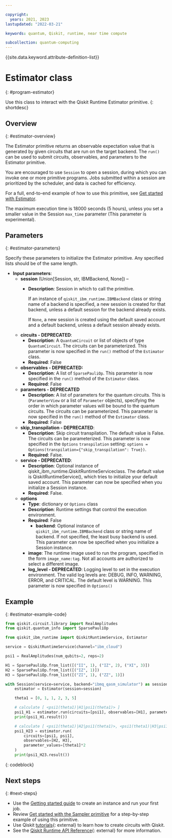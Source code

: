 ```yaml
---

copyright:
  years: 2021, 2023
lastupdated: "2022-03-21"

keywords: quantum, Qiskit, runtime, near time compute

subcollection: quantum-computing
---
```

{{site.data.keyword.attribute-definition-list}}

# Estimator class
{: #program-estimator}


Use this class to interact with the Qiskit Runtime Estimator primitive.
{: shortdesc}

## Overview
{: #estimator-overview}

The Estimator primitive returns an observable expectation value that is generated by given circuits that are run on the target backend. The `run()` can be used to submit circuits, observables, and parameters to the Estimator primitive.

You are encouraged to use `Session` to open a session, during which you can invoke one or more primitive programs. Jobs submitted within a session are prioritized by the scheduler, and data is cached for efficiency.

For a full, end-to-end example of how to use this primitive, see [Get started with Estimator](/docs/quantum-computing?topic=quantum-computing-example-estimator).

The maximum execution time is 18000 seconds (5 hours), unless you set a smaller value in the Session `max_time` parameter (This parameter is experimental).

## Parameters
{: #estimator-parameters}

Specify these parameters to initialize the Estimator primitive. Any specified lists should be of the same length.

- **Input parameters**:
    - **session** (Union[Session, str, IBMBackend, None]) –
        - **Description**: Session in which to call the primitive.

          If an instance of `qiskit_ibm_runtime.IBMBackend` class or string name of a backend is specified, a new session is created for that backend, unless a default session for the backend already exists.

          If `None`, a new session is created using the default saved account and a default backend, unless a default session already exists.
    - **circuits - DEPRECATED**:
        - **Description**: A `QuantumCircuit` or list of objects of type `QuantumCircuit`. The circuits can be parameterized. This parameter is now specified in the `run()` method of the `Estimator` class.
        - **Required**: False
    - **observables - DEPRECATED:**
        - **Description**: A list of `SparsePauliOp`. This parameter is now specified in the `run()` method of the `Estimator` class.
        - **Required**: False
    - **parameters - DEPRECATED**
        - **Description**: A list of parameters for the quantum circuits. This is (`ParameterView` or a list of `Parameter` objects), specifying the order in which parameter values will be bound to the quantum circuits. The circuits can be parameterized. This parameter is now specified in the `run()` method of the `Estimator` class.
        - **Required**: False
    - **skip_transpilation - DEPRECATED**:
        - **Description**: Skip circuit transpilation. The default value is False. The circuits can be parameterized. This parameter is now specified in the `Options` `transpilation` setting:  `options = Options(transpilation={"skip_transpilation": True})`.
        - **Required**: False.
    - **service - DEPRECATED**:
        - **Description**: Optional instance of qiskit_ibm_runtime.QiskitRuntimeServiceclass.  The default value is QiskitRuntimeService(), which tries to initialize your default saved account. This parameter can now be specified when you initialize a Session instance.
        - **Required**: False.
    - **options**        
        - **Type**: dictionary or `Options` class    
        - **Description**: Runtime settings that control the execution environment.
        - **Required**: False   
            - **backend**: Optional instance of `qiskit_ibm_runtime.IBMBackend` class or string name of backend. If not specified, the least busy backend is used. This parameter can now be specified when you initialize a Session instance.
        - **image**: The runtime image used to run the program, specified in the form `image_name:tag`. Not all accounts are authorized to select a different image.
        - **log_level - DEPRECATED**: Logging level to set in the execution environment. The valid log levels are: DEBUG, INFO, WARNING, ERROR, and CRITICAL. The default level is WARNING. This parameter is now specified in `Options()`

## Example
{: #estimator-example-code}

```Python
from qiskit.circuit.library import RealAmplitudes
from qiskit.quantum_info import SparsePauliOp

from qiskit_ibm_runtime import QiskitRuntimeService, Estimator

service = QiskitRuntimeService(channel="ibm_cloud")

psi1 = RealAmplitudes(num_qubits=2, reps=2)

H1 = SparsePauliOp.from_list([("II", 1), ("IZ", 2), ("XI", 3)])
H2 = SparsePauliOp.from_list([("IZ", 1)])
H3 = SparsePauliOp.from_list([("ZI", 1), ("ZZ", 1)])

with Session(service=service, backend="ibmq_qasm_simulator") as session:
    estimator = Estimator(session=session)

    theta1 = [0, 1, 1, 2, 3, 5]

    # calculate [ <psi1(theta1)|H1|psi1(theta1)> ]
    psi1_H1 = estimator.run(circuits=[psi1], observables=[H1], parameter_values=[theta1])
    print(psi1_H1.result())

    # calculate [ <psi1(theta1)|H2|psi1(theta1)>, <psi1(theta1)|H3|psi1(theta1)> ]
    psi1_H23 = estimator.run(
        circuits=[psi1, psi1],
        observables=[H2, H3],
        parameter_values=[theta1]*2
    )
    print(psi1_H23.result())
```
{: codeblock}


## Next steps
{: #next-steps}

- Use the [Getting started guide](/docs/quantum-computing?topic=quantum-computing-get-started) to create an instance and run your first job.
- Review [Get started with the Sampler primitive](/docs/quantum-computing?topic=quantum-computing-example-estimator) for a step-by-step example of using this primitive.
- Use Qiskit [tutorials](https://qiskit.org/documentation/tutorials.html){: external} to learn how to create circuits with Qiskit.
- See the [Qiskit Runtime API Reference](https://docs.quantum-computing.ibm.com/api/qiskit-ibm-runtime/runtime_service){: external} for more information.
